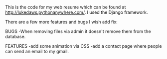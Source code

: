 This is the code for my web resume which can be found at http://lukedaws.pythonanywhere.com/. I used the Django framework.

There are a few more features and bugs I wish add fix:

BUGS
-When removing files via admin it doesn't remove them from the database.

FEATURES
-add some animation via CSS
-add a contact page where people can send an email to my gmail.
